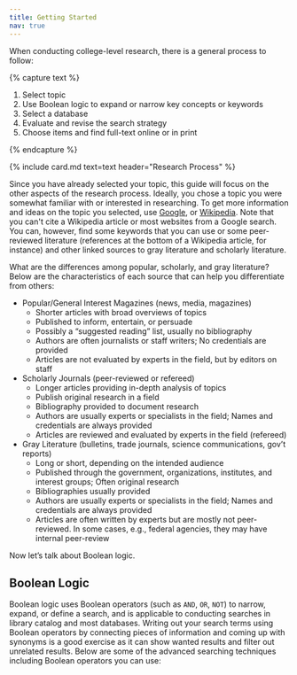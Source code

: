 ```yaml
---
title: Getting Started
nav: true
--- 
```


When conducting college-level research, there is a general process to follow:

{% capture text %}

1. Select topic
2. Use Boolean logic to expand or narrow key concepts or keywords
3. Select a database
4. Evaluate and revise the search strategy
5. Choose items and find full-text online or in print

{% endcapture %}

{% include card.md text=text header="Research Process" %}

Since you have already selected your topic, this guide will focus on the other aspects of the research process. Ideally, you chose a topic you were somewhat familiar with or interested in researching. To get more information and ideas on the topic you selected, use <a href="https://www.google.com/" target="_blank" rel="noopener">Google</a>, or <a href="https://www.wikipedia.org/" target="_blank" rel="noopener">Wikipedia</a>. Note that you can't cite a Wikipedia article or most websites from a Google search. You can, however, find some keywords that you can use or some peer-reviewed literature (references at the bottom of a Wikipedia article, for instance) and other linked sources to gray literature and scholarly literature.

What are the differences among popular, scholarly, and gray literature? Below are the characteristics of each source that can help you differentiate from others:
* Popular/General Interest Magazines (news, media, magazines)
    + Shorter articles with broad overviews of topics
    + Published to inform, entertain, or persuade
    + Possibly a “suggested reading” list, usually no bibliography
    + Authors are often journalists or staff writers; No credentials are provided
    + Articles are not evaluated by experts in the field, but by editors on staff
* Scholarly Journals (peer-reviewed or refereed)
    + Longer articles providing in-depth analysis of topics
    + Publish original research in a field
    + Bibliography provided to document research
    + Authors are usually experts or specialists in the field; Names and credentials are always provided
    + Articles are reviewed and evaluated by experts in the field (refereed)
* Gray Literature (bulletins, trade journals, science communications, gov’t reports)
    + Long or short, depending on the intended audience
    + Published through the government, organizations, institutes, and interest groups; Often original research
    + Bibliographies usually provided
    + Authors are usually experts or specialists in the field; Names and credentials are always provided
    + Articles are often written by experts but are mostly not peer-reviewed. In some cases, e.g., federal agencies, they may have internal peer-review
 
Now let’s talk about Boolean logic. 

## Boolean Logic

Boolean logic uses Boolean operators (such as `AND`, `OR`, `NOT`) to narrow, expand, or define a search, and is applicable to conducting searches in library catalog and most databases. Writing out your search terms using Boolean operators by connecting pieces of information and coming up with synonyms is a good exercise as it can show wanted results and filter out unrelated results. Below are some of the advanced searching techniques including Boolean operators you can use:

<html>
   <head>
      <style>
         table {width: 100%;}
         table, td, th {
            border-collapse: collapse;
            padding: 8px;
            border-bottom: 1px solid #ddd;
         
         th {            
            style="text-align:Center"
            border: 1px solid black;
            padding-top: 12px;
            padding-bottom: 12px;
            background-color: #060400;
            color: white;
            }
      </style>
   </head>
   <body>
      <table>
         <tr>
            <th style="background-color: #f1b300; color: white; text-align:Center">Boolean Operator</th>
            <th style="background-color: #f1b300; color: white; text-align:Center">Explanation</th>
            <th style="background-color: #f1b300; color: white; text-align:Center">Example</th>
         </tr>
         <tr>
            <th style="text-align:Center">AND</th>
            <td style="text-align:Left">Each result contains all search terms</td>
            <td style="text-align:Left">Antibiotic AND farm</td>
         </tr>
         <tr>
            <th style="text-align:Center">OR</th>
            <td style="text-align:Left">Each result contains at least one search term</td>
            <td style="text-align:Left">production OR lactation OR secretion OR yield</td>
         </tr>
         <tr>
            <th style="text-align:Center">" "</th>
            <td style="text-align:Left">Results must include search terms in the defined order</td>
            <td style="text-align:Left">“bovine somatotropin” OR “bovine growth hormone”</td>
         </tr>
          <tr>
            <th style="text-align:Center">NOT</th>
            <td style="text-align:Left">Results do not contain the specified terms</td>
            <td style="text-align:Left">“skim milk” NOT “powdered milk”</td>
         </tr>
         <tr>
            <th style="text-align:Center">*</th>
            <td style="text-align:Left">Results can include search terms with different endings of the root word</td>
            <td style="text-align:Left">Lactat* [for lactate, lactation, lactating, etc.]</td>
         </tr>         
         <tr>
            <th style="text-align:Center">?</th>
            <td style="text-align:Left">Results include words with alternative spellings</td>
            <td style="text-align:Left">“pasteuri?ed milk”</td>
         </tr>
          <tr>
            <th style="text-align:Center">( )</th>
            <td style="text-align:Left">Results include the phrase with the order of relationships organized</td>
            <td style="text-align:Left">(“low-fat milk” OR “skim milk”) AND “whole milk” AND consumption</td>
         </tr>
      </table>
   </body>
   <p>
   </p>
</html>

{% capture text %}You can check out [this guide](https://libguides.uidaho.edu/boolean){:target="_blank" rel="noopener"} to learn more about Boolean logic.
{% endcapture %}
{% include alert.md text=text color="warning" %}
